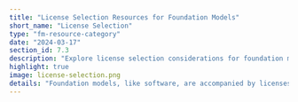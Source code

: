 ```yaml
---
title: "License Selection Resources for Foundation Models"
short_name: "License Selection"
type: "fm-resource-category"
date: "2024-03-17"
section_id: 7.3
description: "Explore license selection considerations for foundation models. Learn about different types of licenses and their implications for model distribution, use, and adaptation. Discover resources and examples to help guide developers in selecting appropriate licenses for their models."
highlight: true
image: license-selection.png
details: "Foundation models, like software, are accompanied by licenses that determine how they may be distributed, used, and repurposed. The following resources can help one determine which type of license to use."
---
```

